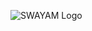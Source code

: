 ![SWAYAM Logo](https://upload.wikimedia.org/wikipedia/en/f/fc/Study_Webs_of_Active-Learning_for_Young_Aspiring_Minds_%28SWAYAM%29_logo.png) 


